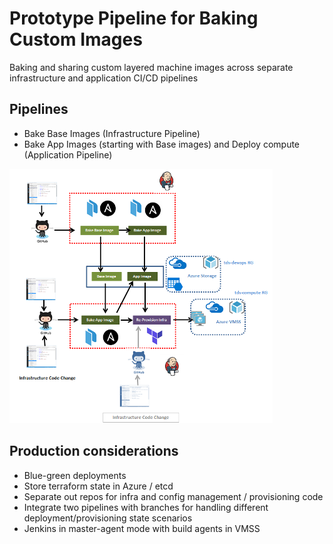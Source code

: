 # Prototype Pipeline for Baking Custom Images

Baking and sharing custom layered machine images across separate infrastructure and application CI/CD pipelines  

## Pipelines

 * Bake Base Images (Infrastructure Pipeline)
 * Bake App Images (starting with Base images) and Deploy compute (Application Pipeline)

![CICDPipeline](images/cevmss-cicd.png)


## Production considerations

 * Blue-green deployments
 * Store terraform state in Azure / etcd
 * Separate out repos for infra and config management / provisioning code
 * Integrate two pipelines with branches for handling different deployment/provisioning state scenarios
 * Jenkins in master-agent mode with build agents in VMSS





